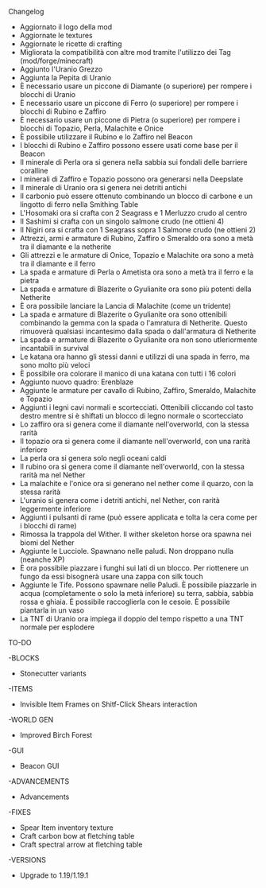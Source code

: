 Changelog

- Aggiornato il logo della mod
- Aggiornate le textures
- Aggiornate le ricette di crafting
- Migliorata la compatibilità con altre mod tramite l'utilizzo dei Tag (mod/forge/minecraft)
- Aggiunto l'Uranio Grezzo
- Aggiunta la Pepita di Uranio
- È necessario usare un piccone di Diamante (o superiore) per rompere i blocchi di Uranio
- È necessario usare un piccone di Ferro (o superiore) per rompere i blocchi di Rubino e Zaffiro 
- È necessario usare un piccone di Pietra (o superiore) per rompere i blocchi di Topazio, Perla, Malachite e Onice
- È possibile utilizzare il Rubino e lo Zaffiro nel Beacon
- I blocchi di Rubino e Zaffiro possono essere usati come base per il Beacon
- Il minerale di Perla ora si genera nella sabbia sui fondali delle barriere coralline
- I minerali di Zaffiro e Topazio possono ora generarsi nella Deepslate
- Il minerale di Uranio ora si genera nei detriti antichi
- Il carbonio può essere ottenuto combinando un blocco di carbone e un lingotto di ferro nella Smithing Table
- L'Hosomaki ora si crafta con 2 Seagrass e 1 Merluzzo crudo al centro
- Il Sashimi si crafta con un singolo salmone crudo (ne ottieni 4)
- Il Nigiri ora si crafta con 1 Seagrass sopra 1 Salmone crudo (ne ottieni 2)
- Attrezzi, armi e armature di Rubino, Zaffiro o Smeraldo ora sono a metà tra il diamante e la netherite
- Gli attrezzi e le armature di Onice, Topazio e Malachite ora sono a metà tra il diamante e il ferro
- La spada e armature di Perla o Ametista ora sono a metà tra il ferro e la pietra
- La spada e armature di Blazerite o Gyulianite ora sono più potenti della Netherite
- È ora possibile lanciare la Lancia di Malachite (come un tridente)
- La spada e armature di Blazerite o Gyulianite ora sono ottenibili combinando la gemma con la spada o l'amratura di Netherite. Questo rimuoverà qualsiasi incantesimo dalla spada o dall'armatura di Netherite
- La spada e armature di Blazerite o Gyulianite ora non sono utleriormente incantabili in survival
- Le katana ora hanno gli stessi danni e utilizzi di una spada in ferro, ma sono molto più veloci
- È possibile ora colorare il manico di una katana con tutti i 16 colori
- Aggiunto nuovo quadro: Erenblaze
- Aggiunte le armature per cavallo di Rubino, Zaffiro, Smeraldo, Malachite e Topazio
- Aggiunti i legni cavi normali e scortecciati. Ottenibili cliccando col tasto destro mentre si è shiftati un blocco di legno normale o scortecciato
- Lo zaffiro ora si genera come il diamante nell'overworld, con la stessa rarità
- Il topazio ora si genera come il diamante nell'overworld, con una rarità inferiore
- La perla ora si genera solo negli oceani caldi
- Il rubino ora si genera come il diamante nell'overworld, con la stessa rarità ma nel Nether
- La malachite e l'onice ora si generano nel nether come il quarzo, con la stessa rarità
- L'uranio si genera come i detriti antichi, nel Nether, con rarità leggermente inferiore
- Aggiunti i pulsanti di rame (può essere applicata e tolta la cera come per i blocchi di rame)
- Rimossa la trappola del Wither. Il wither skeleton horse ora spawna nei biomi del Nether
- Aggiunte le Lucciole. Spawnano nelle paludi. Non droppano nulla (neanche XP)
- È ora possibile piazzare i funghi sui lati di un blocco. Per riottenere un fungo da essi bisognerà usare una zappa con silk touch
- Aggiunte le Tife. Possono spawnare nelle Paludi. È possibile piazzarle in acqua (completamente o solo la metà inferiore) su terra, sabbia, sabbia rossa e ghiaia. È possibile raccoglierla con le cesoie. È possibile piantarla in un vaso
- La TNT di Uranio ora impiega il doppio del tempo rispetto a una TNT normale per esplodere

TO-DO

-BLOCKS

- Stonecutter variants

-ITEMS

- Invisible Item Frames on Shitf-Click Shears interaction

-WORLD GEN

- Improved Birch Forest

-GUI

- Beacon GUI

-ADVANCEMENTS

- Advancements

-FIXES

- Spear Item inventory texture
- Craft carbon bow at fletching table
- Craft spectral arrow at fletching table

-VERSIONS

- Upgrade to 1.19/1.19.1